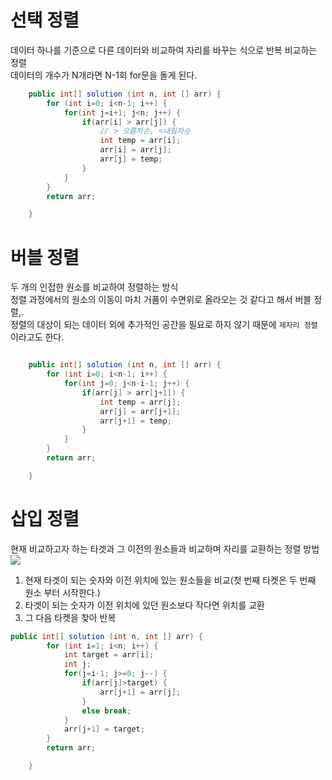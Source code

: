 # 선택 정렬

데이터 하나를 기준으로 다른 데이터와 비교하여 자리를 바꾸는 식으로 반복 비교하는 정렬 <br/>
데이터의 개수가 N개라면 N-1회 for문을 돌게 된다.

```java
	public int[] solution (int n, int [] arr) {
		for (int i=0; i<n-1; i++) {
			for(int j=i+1; j<n; j++) {
				if(arr[i] > arr[j]) {
					// > 오름차순, <내림차순
					int temp = arr[i];
					arr[i] = arr[j];
					arr[j] = temp;
				}
			}
		}
		return arr;

	}
```

# 버블 정렬

두 개의 인접한 원소를 비교하여 정렬하는 방식 <br/>
정렬 과정에서의 원소의 이동이 마치 거품이 수면위로 올라오는 것 같다고 해서 버블 정렬,. <br/>
정렬의 대상이 되는 데이터 외에 추가적인 공간을 필요로 하지 않기 때문에 `제자리 정렬`이라고도 한다.

```java

	public int[] solution (int n, int [] arr) {
		for (int i=0; i<n-1; i++) {
			for(int j=0; j<n-i-1; j++) {
				if(arr[j] > arr[j+1]) {
					int temp = arr[j];
					arr[j] = arr[j+1];
					arr[j+1] = temp;
				}
			}
		}
		return arr;

	}
```

# 삽입 정렬

현재 비교하고자 하는 타겟과 그 이전의 원소들과 비교하며 자리를 교환하는 정렬 방법
![](https://blog.kakaocdn.net/dn/KRty3/btqOKXNAGUh/IfdJIJDJWeAfbNDHQ6eyh0/img.png)

1. 현재 타겟이 되는 숫자와 이전 위치에 있는 원소들을 비교(첫 번째 타켓은 두 번째 원소 부터 시작한다.)
2. 타겟이 되는 숫자가 이전 위치에 있던 원소보다 작다면 위치를 교환
3. 그 다음 타켓을 찾아 반복

```java
public int[] solution (int n, int [] arr) {
		for (int i=1; i<n; i++) {
			int target = arr[i];
			int j;
			for(j=i-1; j>=0; j--) {
				if(arr[j]>target) {
					arr[j+1] = arr[j];
				}
				else break;
			}
			arr[j+1] = target;
		}
		return arr;

	}
```
